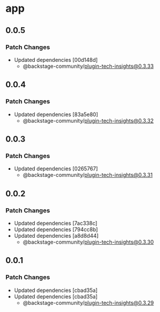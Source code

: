 # app

## 0.0.5

### Patch Changes

- Updated dependencies [00d148d]
  - @backstage-community/plugin-tech-insights@0.3.33

## 0.0.4

### Patch Changes

- Updated dependencies [83a5e80]
  - @backstage-community/plugin-tech-insights@0.3.32

## 0.0.3

### Patch Changes

- Updated dependencies [0265767]
  - @backstage-community/plugin-tech-insights@0.3.31

## 0.0.2

### Patch Changes

- Updated dependencies [7ac338c]
- Updated dependencies [794cc8b]
- Updated dependencies [a8d8d44]
  - @backstage-community/plugin-tech-insights@0.3.30

## 0.0.1

### Patch Changes

- Updated dependencies [cbad35a]
- Updated dependencies [cbad35a]
  - @backstage-community/plugin-tech-insights@0.3.29
